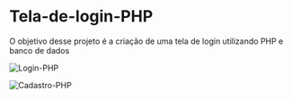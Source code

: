 # Tela-de-login-PHP

O objetivo desse projeto é a criação de uma tela de login utilizando PHP e banco de dados


![Login-PHP](https://user-images.githubusercontent.com/81247538/163869388-025500fe-b5af-42c6-9c8d-fbb42196fac9.png)


![Cadastro-PHP](https://user-images.githubusercontent.com/81247538/163869413-97551237-690b-49c6-97d6-febb247d6eab.png)
